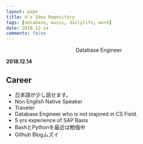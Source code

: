 ```yaml
---
layout: page
title: H's Idea Repository
tags: [database, music, dailylife, work]
date: 2018-12-14
comments: false
---
```

    
<center>Database Engineer</center>

**2018.12.14**
## Career
* 日本語が少し話せます。
* Non English Native Speaker
* Traveler
* Database Engineer who is not majored in CS Field.
* 5 yrs experience of SAP Basis
* BashとPythonを最近は勉強中
* Github Blogムズイ
